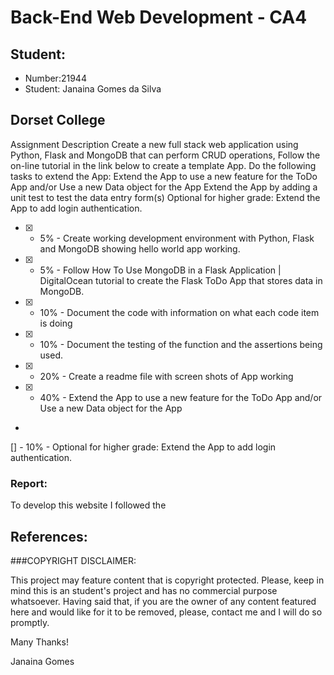 # Back-End Web Development - CA4

## Student:

- Number:21944
- Student: Janaina Gomes da Silva

## Dorset College

Assignment Description
Create a new full stack web application using Python, Flask and MongoDB that can perform CRUD operations, Follow the on-line tutorial in the link below to create a template App.  Do the following tasks to extend the App:
Extend the App to use a new feature for the ToDo App and/or Use a new Data object for the App
Extend the App by adding a unit test to test the data entry form(s)
Optional for higher grade:  Extend the App to add login authentication.


- [X] - 5% - Create working development environment with Python, Flask and MongoDB showing hello world app working.
- [X] - 5% - Follow How To Use MongoDB in a Flask Application | DigitalOcean tutorial to create the Flask ToDo App that stores data in MongoDB.
- [X] - 10% - Document the code with information on what each code item is doing
- [X] - 10% - Document the testing of the function and the assertions being used.
- [X] - 20% - Create a readme file with screen shots of App working
- [X] - 40% - Extend the App to use a new feature for the ToDo App and/or Use a new Data object for the App
- 
 [] - 10% - Optional for higher grade:  Extend the App to add login authentication.

### Report:
To develop this website I followed the


## References:



###COPYRIGHT DISCLAIMER:

This project may feature content that is copyright protected. Please, keep in mind this is an student's project and has no commercial purpose whatsoever. Having said that, if you are the owner of any content featured here and would like for it to be removed, please, contact me and I will do so promptly.

Many Thanks!

Janaina Gomes
